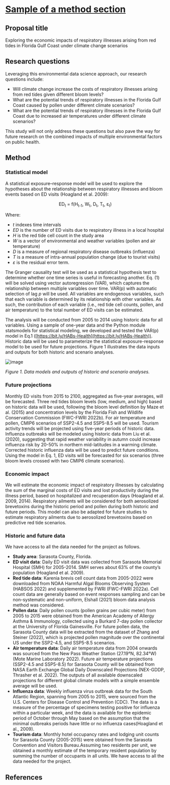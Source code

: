 # [Sample of a method section](https://aselshall.github.io/rm/m04/method-sample)

## Proposal title
Exploring the economic impacts of respiratory illnesses arising from red tides in Florida Gulf Coast under climate change scenarios

## Research questions
Leveraging this environmental data science approach, our research questions include:
- Will climate change increase the costs of respiratory illnesses arising from red tides given different bloom levels?
- What are the potential trends of respiratory illnesses in the Florida Gulf Coast caused by pollen under different climate scenarios?
- What are the potential trends of respiratory illnesses in the Florida Gulf Coast due to increased air temperatures under different climate scenarios?

This study will not only address these questions but also pave the way for future research on the combined impacts of multiple environmental factors on public health.


## Method

### Statistical model
A statistical exposure–response model will be used to explore the hypotheses about the relationship between respiratory illnesses and bloom events based on ED visits (Hoagland et al. 2009):

<p align="center">
ED<sub>t</sub> = f(H<sub>t-1</sub>, W<sub>t</sub>, D<sub>t</sub>, T<sub>t</sub>, ε<sub>t</sub>)
</p>

Where:
- *t* indexes time intervals
- *ED* is the number of ED visits due to respiratory illness in a local hospital
- *H* is the red tide cell count in the study area
- *W* is a vector of environmental and weather variables (pollen and air temperature)
- *D* is a measure of regional respiratory disease outbreaks (influenza)
- *T* is a measure of intra-annual population change (due to tourist visits)
- *ε* is the residual error term.

The Granger causality test will be used as a statistical hypothesis test to determine whether one time series is useful in forecasting another. Eq. (1) will be solved using vector autoregression (VAR), which captures the relationship between multiple variables over time. VAR(p) with automatic selection of lag *p* will be used. All variables are endogenous variables, such that each variable is determined by its relationship with other variables. As such, the contribution of each variable (i.e., red tide cell counts, pollen, and air temperature) to the total number of ED visits can be estimated.

The analysis will be conducted from 2005 to 2014 using historic data for all variables. Using a sample of one-year data and the Python module statsmodels for statistical modeling, we developed and tested the VAR(p) model in Eq.1 ([https://bit.ly/HABs-Health](https://bit.ly/HABs-Health)). Historic data will be used to parameterize the statistical exposure-response model to be used for future projections. Figure 1 illustrates the data inputs and outputs for both historic and scenario analyses.

![image](https://github.com/user-attachments/assets/d5f78345-1513-45f8-9c88-551687a4f6f8)

*Figure 1. Data models and outputs of historic and scenario analyses.*


### Future projections
Monthly ED visits from 2015 to 2100, aggregated as five-year averages, will be forecasted. Three red tides bloom levels (low, medium, and high) based on historic data will be used, following the bloom level definition by Maze et al. (2015) and concentration levels by the Florida Fish and Wildlife Conservation Commission (FWC-FWRI 2022b).  For air temperature and pollen, CMIP6 scenarios of SSP2-4.5 and SSP5-8.5 will be used. Tourism activity trends will be projected using five-year periods of historic data. Influenza outbreaks will be modeled using historic data from Liu et al. (2020), suggesting that rapid weather variability in autumn could increase influenza risk by 20-50% in northern mid-latitudes in a warming climate. Corrected historic influenza data will be used to predict future conditions.  Using the model in Eq. 1, ED visits will be forecasted for six scenarios (three bloom levels crossed with two CMIP6 climate scenarios). 

### Economic impact
We will estimate the economic impact of respiratory illnesses by calculating the sum of the marginal costs of ED visits and lost productivity during the illness period, based on hospitalized and recuperation days (Hoagland et al. 2009, 2014). Respiratory ailments will be considered for both aerosolized brevetoxins during the historic period and pollen during both historic and future periods. This model can also be adapted for future studies to estimate respiratory ailments due to aerosolized brevetoxins based on predictive red tide scenarios.

### Historic and future data
We have access to all the data needed for the project as follows.

- **Study area**: Sarasota County, Florida.
- **ED visit data**: Daily ED visit data was collected from Sarasota Memorial Hospital (SMH) for 2005-2014. SMH serves about 63% of the county’s population (Hoagland et al. 2009).
- **Red tide data**: Karenia brevis cell count data from 2005-2022 were downloaded from NOAA Harmful Algal Blooms Observing System (HABSOS 2022) and supplemented by FWRI (FWC-FWRI 2022a). Cell count data are generally based on event responses sampling and can be non-systematic and non-uniform, Elshall (2021)  bloom data analysis  method was considered.
- **Pollen data**: Daily pollen counts (pollen grains per cubic meter) from 2005 to 2015 were obtained from the American Academy of Allergy Asthma & Immunology, collected using a Burkard 7-day pollen collector at the University of Florida Gainesville. For future pollen data, the Sarasota County data will be extracted from the dataset of Zhang and Steiner (2022), which is projected pollen magnitude over the continental US under the SSP2-4.5, and SSP5-8.5 scenarios.
- **Air temperature data**: Daily air temperature data from 2004 onwards was sourced from the New Pass Weather Station (27.19°N, 82.34°W) (Mote Marine Laboratory 2022). Future air temperature projections (SSP2-4.5 and SSP5-8.5) for Sarasota County will be obtained from NASA Earth Exchange Global Daily Downscaled Projections (NEX-GDDP, Thrasher et al. 2022). The outputs of all available downscaled projections for different global climate models with a simple ensemble average will be used.
- **Influenza data**: Weekly influenza virus outbreak data for the South Atlantic Region, spanning from 2005 to 2015, were sourced from the U.S. Centers for Disease Control and Prevention (CDC). The data is a measure of the percentage of specimens testing positive for influenza within a particular week, and the data is available for the epidemic period of October through May based on the assumption that the minimal outbreaks periods have little or no influenza cases(Hoagland et al., 2009).  
- **Tourism data**: Monthly hotel occupancy rates and lodging unit counts for Sarasota County (2005-2015) were obtained from the Sarasota Convention and Visitors Bureau.Assuming two residents per unit, we obtained a monthly estimate of the temporary resident population by summing the number of occupants in all units. We have access to all the data needed for the project.

## References


